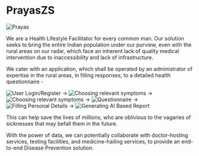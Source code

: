 # PrayasZS
![Prayas](https://user-images.githubusercontent.com/66364580/116228097-7bcbdb80-a772-11eb-9f5f-85416fc56d88.png)

We are a Health Lifestyle Facilitator for every common man. Our solution seeks to bring the entire Indian population under our purview, even with the rural areas on our radar, which face an inherent lack of quality medical intervention due to inaccessibility and lack of infrastructure. 

We cater with an application, which shall be operated by an administrator of expertise in the rural areas, in filling responses, to a detailed health questionnaire - 

![User Login/Register](https://user-images.githubusercontent.com/66364580/116227937-4aeba680-a772-11eb-83d6-a765ccdfdbc5.png) -> ![Choosing relevant symptoms](https://user-images.githubusercontent.com/66364580/116228483-fac11400-a772-11eb-9245-e34a736b8334.png) -> ![Choosing relevant symptoms](https://user-images.githubusercontent.com/66364580/116228492-fdbc0480-a772-11eb-9d29-6c91d43e21f7.png) -> ![Questionnaire](https://user-images.githubusercontent.com/66364580/116228499-001e5e80-a773-11eb-9986-05271758ec00.png) -> ![Filling Personal Details](https://user-images.githubusercontent.com/66364580/116228507-01e82200-a773-11eb-8bd4-a50c132fa03c.png) -> ![Generating AI Based Report](https://user-images.githubusercontent.com/66364580/116228518-03b1e580-a773-11eb-94a4-c309a71d366c.png)

This can help save the lives of millions, who are oblivious to the vagaries of sicknesses that may befall them in the future.

With the power of data, we can potentially collaborate with doctor-hosting services, testing facilities, and medicine-hailing services, to provide an end-to-end Disease Prevention
solution.
